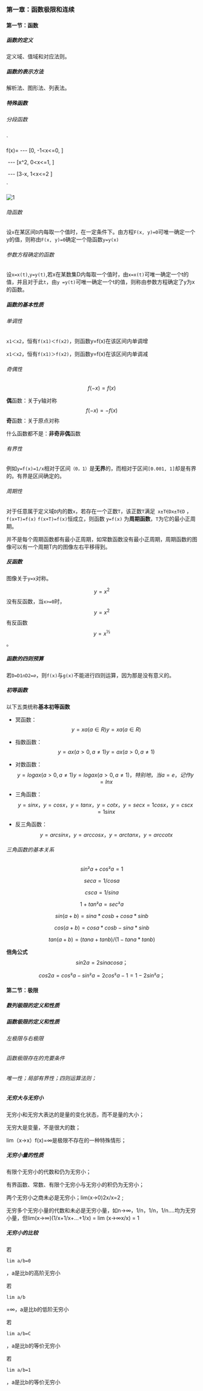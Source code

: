 ### 第一章：函数极限和连续



#### 第一节：函数



##### 函数的定义

定义域、值域和对应法则。



##### 函数的表示方法

解析法、图形法、列表法。



##### 特殊函数

###### 分段函数

`

f(x)= --- [0,  -1<x<=0, ]

​         --- [x^2, 0<x<=1, ]

​		 --- [3-x, 1<x<=2 ]

`

<img src="https://github.com/Gah0/Gah0.github.io/tree/master/images/20200219/1" alt="1"  />

###### 隐函数

设`x`在某区间`D`内每取一个值时，在一定条件下。由方程`F(x, y)=0`可唯一确定一个y的值，则称由`F(x, y)=0`确定一个隐函数`y=y(x)`

###### 参数方程确定的函数

设`x=x(t)`,`y=y(t)`,若x在某数集D内每取一个值时，由`x=x(t)`可唯一确定一个t的值，并且对于此`t`，由`y =y(t)`可唯一确定一个t的值，则称由参数方程确定了y为x的函数。



##### 函数的基本性质

###### 单调性

`x1＜x2`，恒有`f(x1)＜f(x2)`，则函数y=f(x)在该区间内单调增

`x1＜x2`，恒有`f(x1)＞f(x2)`，则函数y=f(x)在该区间内单调减

###### 奇偶性

$$
f(-x)=f(x)
$$

**偶**函数：关于y轴对称
$$
f(-x)=-f(x)
$$
**奇**函数：关于原点对称 

什么函数都不是：**非奇非偶**函数

###### 有界性

例如`y=f(x)=1/x`相对于区间`（0，1）`是**无界**的，而相对于区间`[0.001, 1]`却是有界的。有界是区间确定的。

###### 周期性

对于任意属于定义域`D`内的数`x`，若存在一个正数`T`，该正数`T`满足` x±T∈Dx±T∈D` ，`f(x+T)=f(x)` `f(x+T)=f(x)`恒成立，则函数 `y=f(x)` 为**周期函数**，`T`为它的最小正周期。

并不是每个周期函数都有最小正周期，如常数函数没有最小正周期，周期函数的图像可以有一个周期T内的图像左右平移得到。



##### 反函数

图像关于`y=x`对称。

$$
y=x^2
$$
没有反函数，当`x>=0`时，
$$
y=x^2
$$
有反函数
$$
y=x^½
$$
。

##### 函数的四则预算

若`D=D1∩D2=∅`，则`f(x)`与`g(x)`不能进行四则运算，因为那是没有意义的。

##### 初等函数

以下五类统称**基本初等函数**

- 冥函数： 
  $$
  y=xa(a∈R) y=xa(a∈R)
  $$
  
- 指数函数： 
  $$
  y=ax(a>0,a≠1) y=ax(a>0,a≠1)
  $$
  
- 对数函数：
  $$
  y=logax(a>0,a≠1) y=logax(a>0,a≠1) ，特别地，当 a=e，记作 y=ln x
  $$
  
- 三角函数：
  $$
  y=sin x，y=cos x，y=tan x，y=cot x， y=sec x=1cos x ，y=csc x=1sin x
  $$
  
- 反三角函数：
  $$
  y=arcsin x，y=arccos x，y=arctan x，y=arccot x
  $$
  



###### 三角函数的基本关系

$$
sin²a+cos²a=1
$$

$$
seca=1/cosa
$$

$$
csca=1/sina
$$

$$
1+tan²a=sec²a
$$

$$
sin(a+b)=sina*cosb+cosa*sinb
$$

$$
cos(a+b)=cosa*cosb-sina*sinb
$$

$$
tan(a+b)=(tana+tanb)/(1-tana*tanb)
$$

**倍角公式**
$$
sin2a=2sinacosa；
$$

$$
cos2a = cos²a-sin²a=2cos²a-1=1-2sin²a；
$$

#### 第二节：极限

##### 数列极限的定义和性质



##### 函数极限的定义和性质

###### 左极限与右极限

###### 函数极限存在的充要条件

###### 唯一性；局部有界性；四则运算法则；

##### 无穷大与无穷小

无穷小和无穷大表达的是量的变化状态，而不是量的大小；

无穷大是变量，不是很大的数；

lim（x->x）f(x)=∞是极限不存在的一种特殊情形；

##### 无穷小量的性质

有限个无穷小的代数和仍为无穷小；

有界函数、常数、有限个无穷小与无穷小的积仍为无穷小；

两个无穷小之商未必是无穷小；lim(x->0)2x/x=2 ;

无穷多个无穷小量的代数和未必是无穷小量，如n->∞，1/n，1/n，1/n....均为无穷小量，但lim(x->∞)(1/x+1/x+...+1/x) = lim (x->∞x/x) = 1

##### 无穷小的比较

若

```
lim a/b=0
```

，a是比b的高阶无穷小

若

```
lim a/b
```

=∞，a是比b的低阶无穷小

若

```
lim a/b=C
```

，a是比b的等价无穷小

若

```
lim a/b=1
```

，a是比b的等价无穷小









